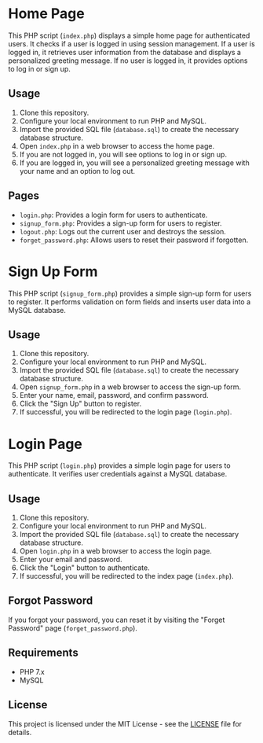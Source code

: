 # Home Page

This PHP script (`index.php`) displays a simple home page for authenticated users. It checks if a user is logged in using session management. If a user is logged in, it retrieves user information from the database and displays a personalized greeting message. If no user is logged in, it provides options to log in or sign up.

## Usage

1. Clone this repository.
2. Configure your local environment to run PHP and MySQL.
3. Import the provided SQL file (`database.sql`) to create the necessary database structure.
4. Open `index.php` in a web browser to access the home page.
5. If you are not logged in, you will see options to log in or sign up.
6. If you are logged in, you will see a personalized greeting message with your name and an option to log out.

## Pages

- `login.php`: Provides a login form for users to authenticate.
- `signup_form.php`: Provides a sign-up form for users to register.
- `logout.php`: Logs out the current user and destroys the session.
- `forget_password.php`: Allows users to reset their password if forgotten.

# Sign Up Form

This PHP script (`signup_form.php`) provides a simple sign-up form for users to register. It performs validation on form fields and inserts user data into a MySQL database.

## Usage

1. Clone this repository.
2. Configure your local environment to run PHP and MySQL.
3. Import the provided SQL file (`database.sql`) to create the necessary database structure.
4. Open `signup_form.php` in a web browser to access the sign-up form.
5. Enter your name, email, password, and confirm password.
6. Click the "Sign Up" button to register.
7. If successful, you will be redirected to the login page (`login.php`).
   
# Login Page

This PHP script (`login.php`) provides a simple login page for users to authenticate. It verifies user credentials against a MySQL database.

## Usage

1. Clone this repository.
2. Configure your local environment to run PHP and MySQL.
3. Import the provided SQL file (`database.sql`) to create the necessary database structure.
4. Open `login.php` in a web browser to access the login page.
5. Enter your email and password.
6. Click the "Login" button to authenticate.
7. If successful, you will be redirected to the index page (`index.php`).

## Forgot Password

If you forgot your password, you can reset it by visiting the "Forget Password" page (`forget_password.php`).

## Requirements

- PHP 7.x
- MySQL

## License

This project is licensed under the MIT License - see the [LICENSE](LICENSE) file for details.
